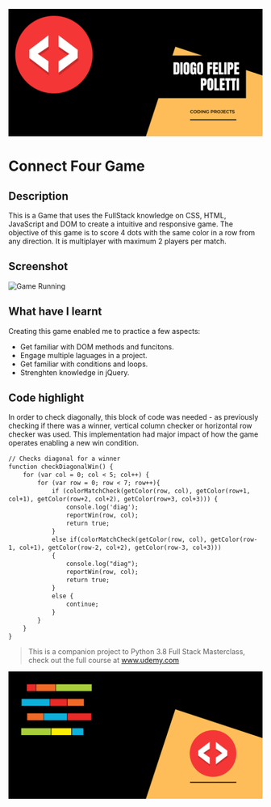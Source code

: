![Header Image](https://github.com/DiogoPoletti/Connect-Four-Game/blob/main/Documentation/HeaderImage2.png)

# Connect Four Game
## Description
This is a Game that uses the FullStack knowledge on CSS, HTML, JavaScript and DOM to create a intuitive and responsive game. The objective of this game is to score 4 dots with the 
same color in a row from any direction. It is multiplayer with maximum 2 players per match.

## Screenshot
![Game Running](https://github.com/DiogoPoletti/Connect-Four-Game/blob/main/Documentation/GameRunning.gif)

## What have I learnt
Creating this game enabled me to practice a few aspects:
* Get familiar with DOM methods and funcitons.
* Engage multiple laguages in a project.
* Get familiar with conditions and loops.
* Strenghten knowledge in jQuery.

## Code highlight
In order to check diagonally, this block of code was needed - as previously checking if there was a winner, vertical column checker or horizontal row checker was used.
This implementation had major impact of how the game operates enabling a new win condition.

```
// Checks diagonal for a winner
function checkDiagonalWin() {
    for (var col = 0; col < 5; col++) {
        for (var row = 0; row < 7; row++){
            if (colorMatchCheck(getColor(row, col), getColor(row+1, col+1), getColor(row+2, col+2), getColor(row+3, col+3))) {
                console.log('diag');
                reportWin(row, col);
                return true;
            }
            else if(colorMatchCheck(getColor(row, col), getColor(row-1, col+1), getColor(row-2, col+2), getColor(row-3, col+3)))
            {
                console.log("diag");
                reportWin(row, col);
                return true;
            }
            else {
                continue;
            }
        }
    }
}
```


> This is a companion project to Python 3.8 Full Stack Masterclass, check out the full course at www.udemy.com


![Footer Image](https://github.com/DiogoPoletti/Connect-Four-Game/blob/main/Documentation/FooterImage.png)
